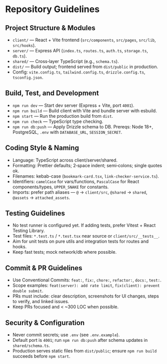 # Repository Guidelines

## Project Structure & Modules

- `client/` — React + Vite frontend (`src/components`, `src/pages`, `src/lib`, `src/hooks`).
- `server/` — Express API (`index.ts`, `routes.ts`, `auth.ts`, `storage.ts`, `db.ts`).
- `shared/` — Cross‑layer TypeScript (e.g., `schema.ts`).
- `dist/` — Build output; frontend served from `dist/public` in production.
- Config: `vite.config.ts`, `tailwind.config.ts`, `drizzle.config.ts`, `tsconfig.json`.

## Build, Test, and Development

- `npm run dev` — Start dev server (Express + Vite, port `4001`).
- `npm run build` — Build client with Vite and bundle server with esbuild.
- `npm start` — Run the production build from `dist`.
- `npm run check` — TypeScript type checking.
- `npm run db:push` — Apply Drizzle schema to DB.
  Prereqs: Node 18+, PostgreSQL, `.env` with `DATABASE_URL`, `SESSION_SECRET`.

## Coding Style & Naming

- Language: TypeScript across client/server/shared.
- Formatting: Prettier defaults; 2‑space indent; semi‑colons; single quotes ok.
- Filenames: kebab-case (`bookmark-card.tsx`, `link-checker-service.ts`).
- Identifiers: `camelCase` for vars/functions, `PascalCase` for React components/types, `UPPER_SNAKE` for constants.
- Imports: prefer path aliases — `@` → `client/src`, `@shared` → `shared`, `@assets` → `attached_assets`.

## Testing Guidelines

- No test runner is configured yet. If adding tests, prefer Vitest + React Testing Library.
- Test files: `*.test.ts` / `*.test.tsx` near source or `client/src/__tests__`.
- Aim for unit tests on pure utils and integration tests for routes and hooks.
- Keep fast tests; mock network/db where possible.

## Commit & PR Guidelines

- Use Conventional Commits: `feat:`, `fix:`, `chore:`, `refactor:`, `docs:`, `test:`.
- Scope examples: `feat(server): add rate limit`, `fix(client): prevent double submit`.
- PRs must include: clear description, screenshots for UI changes, steps to verify, and linked issues.
- Keep PRs focused and < ~300 LOC when possible.

## Security & Configuration

- Never commit secrets; use `.env` (see `.env.example`).
- Default port is `4001`; run `npm run db:push` after schema updates in `shared/schema.ts`.
- Production serves static files from `dist/public`; ensure `npm run build` succeeds before `npm start`.
